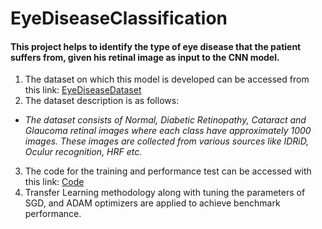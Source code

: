 # EyeDiseaseClassification
#### This project helps to identify the type of eye disease that the patient suffers from, given his retinal image as input to the CNN model.  
1. The dataset on which this model is developed can be accessed from this link: [EyeDiseaseDataset](https://www.kaggle.com/datasets/gunavenkatdoddi/eye-diseases-classification)  
2. The dataset description is as follows:  
  * _The dataset consists of Normal, Diabetic Retinopathy, Cataract and Glaucoma retinal images where each class have approximately 1000 images. These images are collected from various sources like IDRiD, Oculur recognition, HRF etc._  
3. The code for the training and performance test can be accessed with this link: [Code](https://www.kaggle.com/code/gunavenkatdoddi/final-model-build2)  
4. Transfer Learning methodology along with tuning the parameters of SGD, and ADAM optimizers are applied to achieve benchmark performance.  
